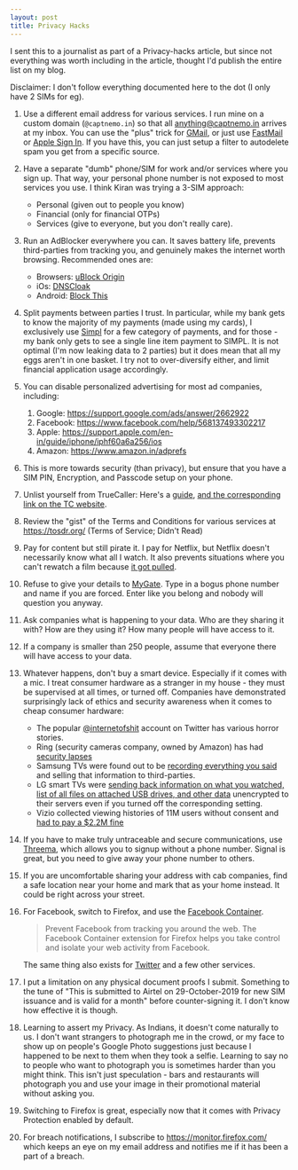 ```yaml
---
layout: post
title: Privacy Hacks
---
```


I sent this to a journalist as part of a Privacy-hacks article, but since not everything was worth including in the article, thought I'd publish the entire list on my blog.

Disclaimer: I don't follow everything documented here to the dot (I only have 2 SIMs for eg).

1. Use a different email address for various services. I run mine on a custom domain (`@captnemo.in`) so that all anything@captnemo.in arrives at my inbox. You can use the "plus" trick for [GMail][0], or just use [FastMail][1] or [Apple Sign In][2]. If you have this, you can just setup a filter to autodelete spam you get from a specific source.
1. Have a separate "dumb" phone/SIM for work and/or services where you sign up. That way, your personal phone number is not exposed to most services you use. I think Kiran was trying a 3-SIM approach:
    - Personal (given out to people you know)
    - Financial (only for financial OTPs)
    - Services (give to everyone, but you don't really care).

1. Run an AdBlocker everywhere you can. It saves battery life, prevents third-parties from tracking you, and genuinely makes the internet worth browsing. Recommended ones are:
    - Browsers: [uBlock Origin][3]
    - iOs: [DNSCloak][4]
    - Android: [Block This][5]

1. Split payments between parties I trust. In particular, while my bank gets to know the majority of my payments (made using my cards), I exclusively use [Simpl][simpl] for a few category of payments, and for those - my bank only gets to see a single line item payment to SIMPL. It is not optimal (I'm now leaking data to 2 parties) but it does mean that all my eggs aren't in one basket. I try not to over-diversify either, and limit financial application usage accordingly.

5. You can disable personalized advertising for most ad companies, including:

    1. Google: <https://support.google.com/ads/answer/2662922>
    1. Facebook: <https://www.facebook.com/help/568137493302217>
    1. Apple: <https://support.apple.com/en-in/guide/iphone/iphf60a6a256/ios>
    1. Amazon: <https://www.amazon.in/adprefs>

6. This is more towards security (than privacy), but ensure that you have a SIM PIN, Encryption, and Passcode setup on your phone.

7. Unlist yourself from TrueCaller: Here's a [guide][6], [and the corresponding link on the TC website][7].

8. Review the "gist" of the Terms and Conditions for various services at https://tosdr.org/ (Terms of Service; Didn't Read)

9. Pay for content but still pirate it. I pay for Netflix, but Netflix doesn't necessarily know what all I watch. It also prevents situations where you can't rewatch a film because [it got pulled][8].

10. Refuse to give your details to [MyGate][mygate]. Type in a bogus phone number and name if you are forced. Enter like you belong and nobody will question you anyway.

11. Ask companies what is happening to your data. Who are they sharing it with? How are they using it? How many people will have access to it.

12. If a company is smaller than 250 people, assume that everyone there will have access to your data.

13. Whatever happens, don't buy a smart device. Especially if it comes with a mic. I treat consumer hardware as a stranger in my house - they must be supervised at all times, or turned off. Companies have demonstrated surprisingly lack of ethics and security awareness when it comes to cheap consumer hardware:
    - The popular [@internetofshit](https://twitter.com/internetofshit) account on Twitter has various horror stories.
    - Ring (security cameras company, owned by Amazon) has had [security lapses](https://www.geekwire.com/2019/ring-camera-hacks-say-state-security-privacy-technology/)
    - Samsung TVs were found out to be [recording everything you said](https://www.cnet.com/news/samsungs-warning-our-smart-tvs-record-your-living-room-chatter/) and selling that information to third-parties.
    - LG smart TVs were [sending back information on what you watched, list of all files on attached USB drives, and other data](https://www.theguardian.com/technology/2013/nov/21/information-commissioner-investigates-lg-snooping-smart-tv-data-collection) unencrypted to their servers even if you turned off the corresponding setting.
    - Vizio collected viewing histories of 11M users without consent and [had to pay a $2.2M fine](https://www.ftc.gov/news-events/press-releases/2017/02/vizio-pay-22-million-ftc-state-new-jersey-settle-charges-it)

14. If you have to make truly untraceable and secure communications, use [Threema][9], which allows you to signup without a phone number. Signal is great, but you need to give away your phone number to others.

15. If you are uncomfortable sharing your address with cab companies, find a safe location near your home and mark that as your home instead. It could be right across your street.

16. For Facebook, switch to Firefox, and use the [Facebook Container][10].

    >Prevent Facebook from tracking you around the web. The Facebook Container extension for Firefox helps you take control and isolate your web activity from Facebook.

    The same thing also exists for [Twitter][11] and a few other services.

17. I put a limitation on any physical document proofs I submit. Something to the tune of "This is submitted to Airtel on 29-October-2019 for new SIM issuance and is valid for a month" before counter-signing it. I don't know how effective it is though.

18. Learning to assert my Privacy. As Indians, it doesn't come naturally to us. I don't want strangers to photograph me in the crowd, or my face to show up on people's Google Photo suggestions just because I happened to be next to them when they took a selfie. Learning to say no to people who want to photograph you is sometimes harder than you might think. This isn't just speculation - bars and restaurants will photograph you and use your image in their promotional material without asking you.

19. Switching to Firefox is great, especially now that it comes with Privacy Protection enabled by default.

20. For breach notifications, I subscribe to <https://monitor.firefox.com/> which keeps an eye on my email address and notifies me if it has been a part of a breach.


[simpl]: https://getsimpl.com
[mygate]: https://www.mygate.com/

[0]: https://thenextweb.com/google/2017/08/17/how-the-plus-sign-can-save-your-gmail-inbox-from-becoming-a-pit-of-doom/
[1]: https://www.fastmail.com/help/receive/alias-catchall.html
[2]: https://support.apple.com/en-us/HT210318
[3]: https://github.com/gorhill/uBlock/#installation
[4]: https://apps.apple.com/us/app/dnscloak-secure-dns-client/id1452162351
[5]: https://block-this.com/
[6]: https://support.truecaller.com/hc/en-us/articles/212063089-How-do-I-unlist-my-phone-number-
[7]: https://www.truecaller.com/unlisting
[8]: https://www.vulture.com/article/whats-leaving-netflix-movies-shows.html
[9]: https://threema.ch/
[10]: https://addons.mozilla.org/en-US/firefox/addon/facebook-container/
[11]: https://addons.mozilla.org/en-US/firefox/addon/twitter-container/
